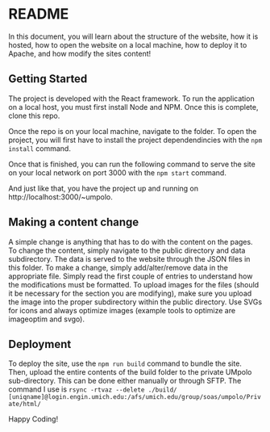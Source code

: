# README

In this document, you will learn about the structure of the website, how it is hosted, how to open the website on a local machine, how to deploy it to Apache, and how modify the sites content!

## Getting Started
The project is developed with the React framework. To run the application on a local host, you must first install Node and NPM. Once this is complete, clone this repo.

Once the repo is on your local machine, navigate to the folder. To open the project, you will first have to install the project dependendincies with the `npm install` command.

Once that is finished, you can run the following command to serve the site on your local network on port 3000 with the `npm start` command.

And just like that, you have the project up and running on http://localhost:3000/~umpolo. 

## Making a content change
A simple change is anything that has to do with the content on the pages. To change the content, simply navigate to the public directory and data subdirectory. The data is served to the website through the JSON files in this folder. To make a change, simply add/alter/remove  data in the appropriate file. Simply read the first couple of entries to understand how the modifications must be formatted. To upload images for the files (should it be necessary for the section you are modifying), make sure you upload the image into the proper subdirectory within the public directory. Use SVGs for icons and always optimize images (example tools to optimize are imageoptim and svgo).

## Deployment
To deploy the site, use the `npm run build` command to bundle the site. Then, upload the entire contents of the build folder to the private UMpolo sub-directory. This can be done either manually or through SFTP. The command I use is `rsync -rtvaz --delete ./build/ [uniqname]@login.engin.umich.edu:/afs/umich.edu/group/soas/umpolo/Private/html/`

Happy Coding!